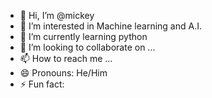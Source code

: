- 👋 Hi, I’m @mickey
- 👀 I’m interested in Machine learning and A.I.
- 🌱 I’m currently learning python 
- 💞️ I’m looking to collaborate on ...
- 📫 How to reach me ...
- 😄 Pronouns: He/Him
- ⚡ Fun fact: 

<!---
my-key-coder/my-key-coder is a ✨ special ✨ repository because its `README.md` (this file) appears on your GitHub profile.
You can click the Preview link to take a look at your changes.
--->
